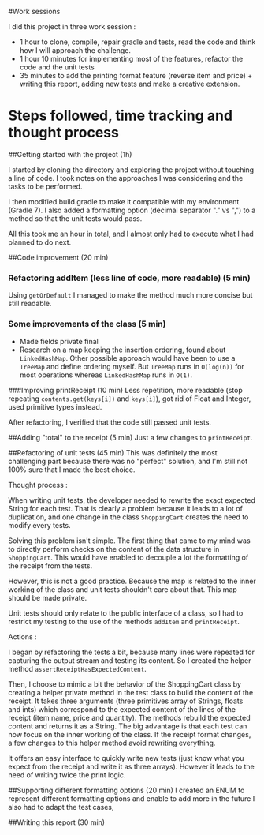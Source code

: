 #Work sessions

I did this project in three work session :
- 1 hour to clone, compile, repair gradle and tests, read the code and think how I will approach the challenge.
- 1 hour 10 minutes for implementing most of the features, refactor the code and the unit tests
- 35 minutes to add the printing format feature (reverse item and price) + writing this report, adding new tests and make a creative extension.

# Steps followed, time tracking and thought process

##Getting started with the project (1h)

I started by cloning the directory and exploring the project without touching a line of code. I took notes on the approaches I was considering and the tasks to be performed.

I then modified build.gradle to make it compatible with my environment (Gradle 7).
I also added a formatting option (decimal separator "." vs ",") to a method so that the unit tests would pass.

All this took me an hour in total, and I almost only had to execute what I had planned to do next.

##Code improvement (20 min)
### Refactoring addItem (less line of code, more readable) (5 min)
Using `getOrDefault` I managed to make the method much more concise but still readable.
### Some improvements of the class (5 min)
- Made fields private final
- Research on a map keeping the insertion ordering, found about `LinkedHashMap`.
Other possible approach would have been to use a `TreeMap` and define ordering myself. But `TreeMap` runs in `O(log(n))` for most operations whereas `LinkedHashMap` runs in `O(1)`.

###Improving printReceipt (10 min)
Less repetition, more readable (stop repeating `contents.get(keys[i])` and `keys[i]`), got rid of Float and Integer, used primitive types instead.


After refactoring, I verified that the code still passed unit tests.

##Adding "total" to the receipt (5 min)
Just a few changes to `printReceipt`.

##Refactoring of unit tests (45 min)
This was definitely the most challenging part because there was no "perfect" solution, and I'm still not 100% sure that I made the best choice.

Thought process :

When writing unit tests, the developer needed to rewrite the exact expected String for each test.
That is clearly a problem because it leads to a lot of duplication, and one change in the class `ShoppingCart` creates the need to modify every tests.

Solving this problem isn't simple. The first thing that came to my mind was to directly perform checks on the content of the data structure in `ShoppingCart`.
This would have enabled to decouple a lot the formatting of the receipt from the tests.

However, this is not a good practice. Because the map is related to the inner working of the class and unit tests shouldn't care about that. This map should be made private.

Unit tests should only relate to the public interface of a class, so I had to restrict my testing to the use of the methods `addItem` and `printReceipt`.

Actions : 

I began by refactoring the tests a bit, because many lines were repeated for capturing the output stream and testing its content.
So I created the helper method `assertReceiptHasExpectedContent`.

Then, I choose to mimic a bit the behavior of the ShoppingCart class by creating a helper private method in the test class to build the content of the receipt.
It takes three arguments (three primitives array of Strings, floats and ints) which correspond to the expected content of the lines of the receipt (item name, price and quantity).
The methods rebuild the expected content and returns it as a String. 
The big advantage is that each test can now focus on the inner working of the class. If the receipt format changes, a few changes to this helper method avoid rewriting everything.

It offers an easy interface to quickly write new tests (just know what you expect from the receipt and write it as three arrays).
However it leads to the need of writing twice the print logic.

##Supporting different formatting options (20 min)
I created an ENUM to represent different formatting options and enable to add more in the future
I also had to adapt the test cases,

##Writing this report (30 min)



